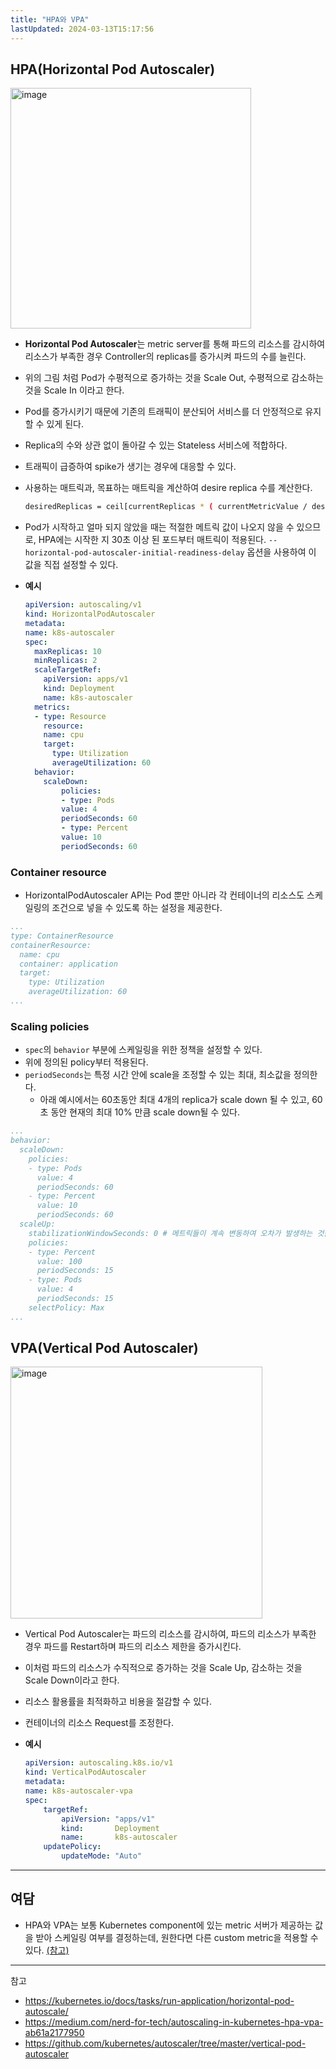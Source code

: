 ```yaml
---
title: "HPA와 VPA"
lastUpdated: 2024-03-13T15:17:56
---
```


## HPA(Horizontal Pod Autoscaler)

<img width="385" alt="image" src="https://github.com/rlaisqls/TIL/assets/81006587/dbeeda64-b697-440b-b9eb-2ab16d3d02c0">

- **Horizontal Pod Autoscaler**는 metric server를 통해 파드의 리소스를 감시하여 리소스가 부족한 경우 Controller의 replicas를 증가시켜 파드의 수를 늘린다.
- 위의 그림 처럼 Pod가 수평적으로 증가하는 것을 Scale Out, 수평적으로 감소하는 것을 Scale In 이라고 한다.
- Pod를 증가시키기 때문에 기존의 트래픽이 분산되어 서비스를 더 안정적으로 유지할 수 있게 된다.
- Replica의 수와 상관 없이 돌아갈 수 있는 Stateless 서비스에 적합하다.
- 트래픽이 급증하여 spike가 생기는 경우에 대응할 수 있다.
- 사용하는 매트릭과, 목표하는 매트릭을 계산하여 desire replica 수를 계산한다.

    ```bash
    desiredReplicas = ceil[currentReplicas * ( currentMetricValue / desiredMetricValue )]
    ```

- Pod가 시작하고 얼마 되지 않았을 때는 적절한 메트릭 값이 나오지 않을 수 있으므로, HPA에는 시작한 지 30초 이상 된 포드부터 매트릭이 적용된다. `--horizontal-pod-autoscaler-initial-readiness-delay` 옵션을 사용하여 이 값을 직접 설정할 수 있다.

- **예시**
    ```yaml
    apiVersion: autoscaling/v1
    kind: HorizontalPodAutoscaler
    metadata:
    name: k8s-autoscaler
    spec:
      maxReplicas: 10
      minReplicas: 2
      scaleTargetRef:
        apiVersion: apps/v1
        kind: Deployment
        name: k8s-autoscaler
      metrics:
      - type: Resource
        resource:
        name: cpu
        target:
          type: Utilization
          averageUtilization: 60
      behavior:
        scaleDown:
            policies:
            - type: Pods
            value: 4
            periodSeconds: 60
            - type: Percent
            value: 10
            periodSeconds: 60
    ```

### Container resource

- HorizontalPodAutoscaler API는 Pod 뿐만 아니라 각 컨테이너의 리소스도 스케일링의 조건으로 넣을 수 있도록 하는 설정을 제공한다.

```yaml
...
type: ContainerResource
containerResource:
  name: cpu
  container: application
  target:
    type: Utilization
    averageUtilization: 60
...
```

### Scaling policies

- `spec`의 `behavior` 부분에 스케일링을 위한 정책을 설정할 수 있다.
- 위에 정의된 policy부터 적용된다.
- `periodSeconds`는 특정 시간 안에 scale을 조정할 수 있는 최대, 최소값을 정의한다.
  - 아래 예시에서는 60초동안 최대 4개의 replica가 scale down 될 수 있고, 60초 동안 현재의 최대 10% 만큼 scale down될 수 있다.

```yaml
...
behavior:
  scaleDown:
    policies:
    - type: Pods
      value: 4
      periodSeconds: 60
    - type: Percent
      value: 10
      periodSeconds: 60
  scaleUp:
    stabilizationWindowSeconds: 0 # 메트릭들이 계속 변동하여 오차가 발생하는 것을 조정하기 위해 사용하는 옵션
    policies:
    - type: Percent
      value: 100
      periodSeconds: 15
    - type: Pods
      value: 4
      periodSeconds: 15
    selectPolicy: Max
...
```

## VPA(Vertical Pod Autoscaler)

<img width="403" alt="image" src="https://github.com/rlaisqls/TIL/assets/81006587/39ff5c76-c464-4efa-aa3f-7593a9dab180">

- Vertical Pod Autoscaler는 파드의 리소스를 감시하여, 파드의 리소스가 부족한 경우 파드를 Restart하며 파드의 리소스 제한을 증가시킨다.
- 이처럼 파드의 리소스가 수직적으로 증가하는 것을 Scale Up, 감소하는 것을 Scale Down이라고 한다.
- 리소스 활용률을 최적화하고 비용을 절감할 수 있다.
- 컨테이너의 리소스 Request를 조정한다.

- **예시**
    ```yaml
    apiVersion: autoscaling.k8s.io/v1
    kind: VerticalPodAutoscaler
    metadata:
    name: k8s-autoscaler-vpa
    spec:
        targetRef:
            apiVersion: "apps/v1"
            kind:       Deployment
            name:       k8s-autoscaler
        updatePolicy:
            updateMode: "Auto"
    ```

---

## 여담

- HPA와 VPA는 보통 Kubernetes component에 있는 metric 서버가 제공하는 값을 받아 스케일링 여부를 결정하는데, 원한다면 다른 custom metric을 적용할 수 있다. [(참고)](https://kubernetes.io/docs/tasks/run-application/horizontal-pod-autoscale/#support-for-metrics-apis)

---
참고
- https://kubernetes.io/docs/tasks/run-application/horizontal-pod-autoscale/
- https://medium.com/nerd-for-tech/autoscaling-in-kubernetes-hpa-vpa-ab61a2177950
- https://github.com/kubernetes/autoscaler/tree/master/vertical-pod-autoscaler